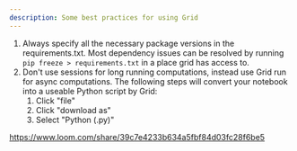 ```yaml
---
description: Some best practices for using Grid
---
```


1. Always specify all the necessary package versions in the requirements.txt. Most dependency issues can be resolved by running `pip freeze > requirements.txt` in a place grid has access to.
2. Don't use sessions for long running computations, instead use Grid run for async computations. The following steps will convert your notebook into a useable Python script by Grid:
    1. Click "file"
    2. Click "download as"
    3. Select "Python (.py)"
  
https://www.loom.com/share/39c7e4233b634a5fbf84d03fc28f6be5
